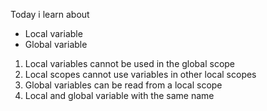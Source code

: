 Today i learn about

* Local variable
* Global variable

1. Local variables cannot be used in the global scope
2. Local scopes cannot use variables in other local scopes
3. Global variables can be read from a local scope
4. Local and global variable with the same name
